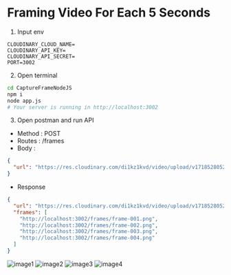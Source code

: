# Framing Video For Each 5 Seconds

1. Input env 
```
CLOUDINARY_CLOUD_NAME=
CLOUDINARY_API_KEY=
CLOUDINARY_API_SECRET=
PORT=3002
```

2. Open terminal 
```bash
cd CaptureFrameNodeJS
npm i 
node app.js 
# Your server is running in http://localhost:3002
```

3. Open postman and run API 

- Method : POST 
- Routes : /frames
- Body : 
```json
{
  "url": "https://res.cloudinary.com/di1kz1kvd/video/upload/v1718528052/videos/xyps7zrrln44gi8tb9sm.mp4"
}
```

- Response 
```json
{
  "url": "https://res.cloudinary.com/di1kz1kvd/video/upload/v1718528052/videos/xyps7zrrln44gi8tb9sm.mp4",
  "frames": [
    "http://localhost:3002/frames/frame-001.png",
    "http://localhost:3002/frames/frame-002.png",
    "http://localhost:3002/frames/frame-003.png",
    "http://localhost:3002/frames/frame-004.png"
  ]
}
```

![image1](./frames/frame-001.png)
![image2](./frames/frame-002.png)
![image3](./frames/frame-003.png)
![image4](./frames/frame-004.png)